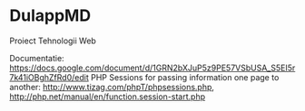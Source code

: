 # DulappMD

Proiect Tehnologii Web

Documentatie: https://docs.google.com/document/d/1GRN2bXJuP5z9PE57VSbUSA_S5EI5r7k41iOBghZfRd0/edit PHP Sessions for passing information one page to another: http://www.tizag.com/phpT/phpsessions.php, http://php.net/manual/en/function.session-start.php

